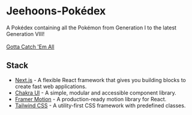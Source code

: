 # Jeehoons-Pokédex
A Pokédex containing all the Pokémon from Generation I to the latest Generation VIII! <br/> <br/>
<a href="https://pokedex-wlgnstla.vercel.app/">Gotta Catch 'Em All</a>

## Stack
- <a href='https://nextjs.org/'>Next.js</a> - A flexible React framework that gives you building blocks to create fast web applications.
- <a href='https://chakra-ui.com/'>Chakra UI</a> - A simple, modular and accessible component library.
- <a href='https://www.framer.com/motion/'>Framer Motion</a> - A production-ready motion library for React.
- <a href='https://tailwindcss.com/'>Tailwind CSS</a> - A utility-first CSS framework with predefined classes.
